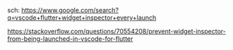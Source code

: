 sch: https://www.google.com/search?q=vscode+flutter+widget+inspector+every+launch

https://stackoverflow.com/questions/70554208/prevent-widget-inspector-from-being-launched-in-vscode-for-flutter
